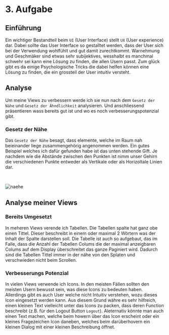 # 3. Aufgabe

## Einführung
Ein wichtiger Bestandteil beim `UI` (User Interface) stellt `UX` (User experience) dar. Dabei sollte das User Interface so gestalltet werden, dass der User sich bei der Verwendung wohlfühlt und gut damit zurechtkommt. Warnehmung und Geschmäker sind etwas sehr subijektives, wesshalbt es manchmal schwehr sei kann eine Lösung zu finden, die allen Usern passt. Zum glück gibt es da einige Psychologische Tricks die dabei helfen können eine Lösung zu finden, die ein grossteil der User intuitiv versteht.

## Analyse 
Um meine Views zu verbessern werde ich sie nun nach dem `Gesetz der Nähe` und `Gesetz der Ähndlichkeit` analysieren. Und anschliessend präsentieren wass bereits gut ist und wo es noch verbesserungspotenzial gibt.

### Gesetz der Nähe
Das `Gesetz der Nähe` besagt, dass elemente, welche im Raum nah beieinander liege zusammengehörig angenommen werden. Ein gutes Beispiel welches ich dafür gefunden habe ist das unten stehende Gift. Je nachdem wie die Abstände zwischen den Punkten ist nimm unser Gehirn die verschiedenen Punkte entweder als Vertikale oder als Horizoltale Linien dar.

<br/>

![naehe](https://user-images.githubusercontent.com/99135388/205734546-8067eb78-6321-455d-837c-83e000bb6309.gif)

## Analyse meiner Views
### Bereits Umgesetzt
In meheren Views verende ich Tabellen. Die Tabellen spalte hat ganz obe einen Tittel. Dieser beschreibt in einem oder maximal 2 Wörtern was der Inhalt der Spalte darstellen soll. Die Tabelle ist auch so aufgebaut, das im Falle, dass die Anzahl der Tabellen Colums die der maximal anzeigbaren Colums auf dem Display überschreitet das ganze Paginiert wird. Dadurch sind die Tabellen Tittel immer in der nähe von den Splaten und verschwieden nicht beim Scrollen.


### Verbesserungs Potenzial
In vielen Views verwende ich Icons. In den meisten Fällen sollten den meisten Usern bewusst sein, was diese Icons zu bedeuten haben. Allerdings gibt es auch User welche nicht Intuitiv verstehen, wozu dieses Icon eingesetzt werden kann. Aus diesem Grund währe es sehr hilfreich, einen kleinen Text vielleicht unter das Icons zu packen, dass deren Function beschreibt (z.B. für den Logout Button `Logout`). Aleternativ könnte man auch einen Text machen, welche beim howern über das Icon erscheint oder ein kleines Fragezeichen Icon daneben, welches beim darüberhovern ein kleinen Dialog mit einer kleinen Beschreibung öffnet. 
